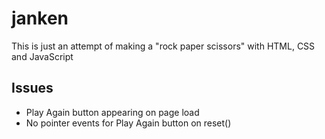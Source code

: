 # janken

This is just an attempt of making a "rock paper scissors" with HTML, CSS and JavaScript

## Issues
* Play Again button appearing on page load
* No pointer events for Play Again button on reset()
